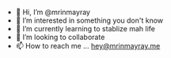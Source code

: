- 👋 Hi, I’m @mrinmayray
- 👀 I’m interested in something you don't know
- 🌱 I’m currently learning to stablize mah life
- 💞️ I’m looking to collaborate
- 📫 How to reach me ... hey@mrinmayray.me

<!---
mrinmayray/mrinmayray is a ✨ special ✨ repository because its `README.md` (this file) appears on your GitHub profile.
You can click the Preview link to take a look at your changes.
--->
